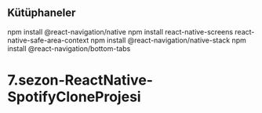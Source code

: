 ## Kütüphaneler

npm install @react-navigation/native
npm install react-native-screens react-native-safe-area-context
npm install @react-navigation/native-stack
npm install @react-navigation/bottom-tabs
# 7.sezon-ReactNative-SpotifyCloneProjesi
